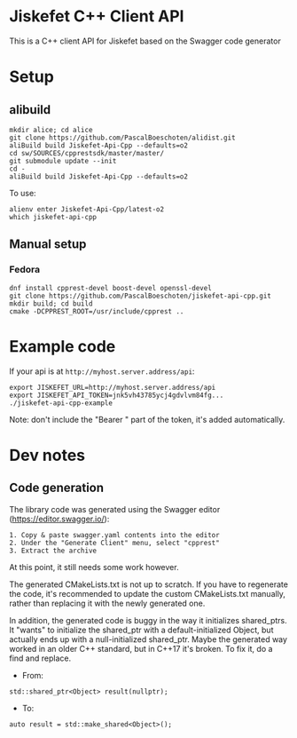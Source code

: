 # Jiskefet C++ Client API
This is a C++ client API for Jiskefet based on the Swagger code generator


# Setup
## alibuild
```
mkdir alice; cd alice
git clone https://github.com/PascalBoeschoten/alidist.git
aliBuild build Jiskefet-Api-Cpp --defaults=o2
cd sw/SOURCES/cpprestsdk/master/master/
git submodule update --init
cd -
aliBuild build Jiskefet-Api-Cpp --defaults=o2
```
To use:
```
alienv enter Jiskefet-Api-Cpp/latest-o2
which jiskefet-api-cpp
```


## Manual setup
### Fedora
```
dnf install cpprest-devel boost-devel openssl-devel 
git clone https://github.com/PascalBoeschoten/jiskefet-api-cpp.git
mkdir build; cd build
cmake -DCPPREST_ROOT=/usr/include/cpprest ..
```

# Example code
If your api is at `http://myhost.server.address/api`:
```
export JISKEFET_URL=http://myhost.server.address/api
export JISKEFET_API_TOKEN=jnk5vh43785ycj4gdvlvm84fg...
./jiskefet-api-cpp-example
```
Note: don't include the "Bearer " part of the token, it's added automatically.

# Dev notes
## Code generation
The library code was generated using the Swagger editor (https://editor.swagger.io/): 

    1. Copy & paste swagger.yaml contents into the editor
    2. Under the "Generate Client" menu, select "cpprest"
    3. Extract the archive

At this point, it still needs some work however.

The generated CMakeLists.txt is not up to scratch. 
If you have to regenerate the code, it's recommended to update the custom CMakeLists.txt manually, rather than replacing it with the newly generated one.

In addition, the generated code is buggy in the way it initializes shared_ptrs.
It "wants" to initialize the shared_ptr with a default-initialized Object, but actually ends up with a null-initialized shared_ptr.
Maybe the generated way worked in an older C++ standard, but in C++17 it's broken.
To fix it, do a find and replace.
* From:
```
std::shared_ptr<Object> result(nullptr);
```
* To:
```
auto result = std::make_shared<Object>();
```

